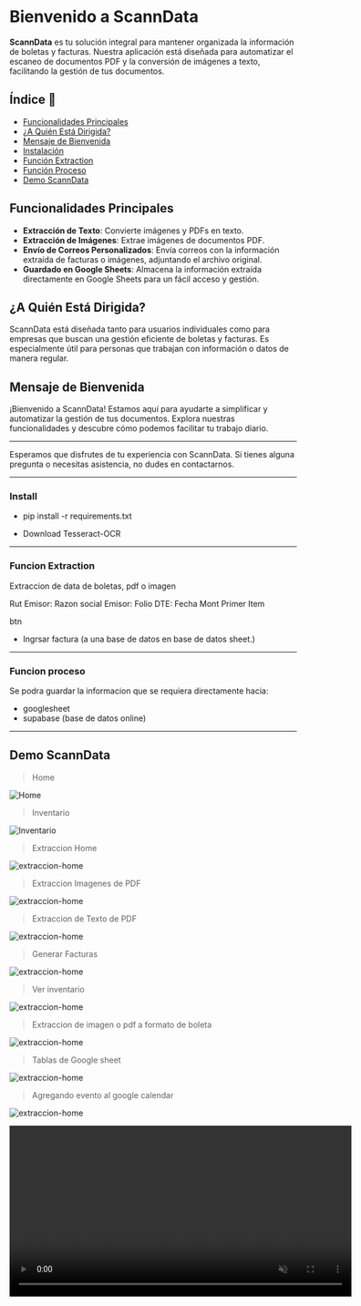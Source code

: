 
# Bienvenido a ScannData

**ScannData** es tu solución integral para mantener organizada la información de boletas y facturas. Nuestra aplicación está diseñada para automatizar el escaneo de documentos PDF y la conversión de imágenes a texto, facilitando la gestión de tus documentos.


## Índice 📌
- [Funcionalidades Principales](#funcionalidades-principales)
- [¿A Quién Está Dirigida?](#a-quién-está-dirigida)
- [Mensaje de Bienvenida](#mensaje-de-bienvenida)
- [Instalación](#instalación)
- [Función Extraction](#función-extraction)
- [Función Proceso](#función-proceso)
- [Demo ScannData](#demo-scanndata)



## Funcionalidades Principales

- **Extracción de Texto**: Convierte imágenes y PDFs en texto.
- **Extracción de Imágenes**: Extrae imágenes de documentos PDF.
- **Envío de Correos Personalizados**: Envía correos con la información extraída de facturas o imágenes, adjuntando el archivo original.
- **Guardado en Google Sheets**: Almacena la información extraída directamente en Google Sheets para un fácil acceso y gestión.

## ¿A Quién Está Dirigida?

ScannData está diseñada tanto para usuarios individuales como para empresas que buscan una gestión eficiente de boletas y facturas. Es especialmente útil para personas que trabajan con información o datos de manera regular.

## Mensaje de Bienvenida

¡Bienvenido a ScannData! Estamos aquí para ayudarte a simplificar y automatizar la gestión de tus documentos. Explora nuestras funcionalidades y descubre cómo podemos facilitar tu trabajo diario.

---

Esperamos que disfrutes de tu experiencia con ScannData. Si tienes alguna pregunta o necesitas asistencia, no dudes en contactarnos.



---------
### Install

- pip install -r requirements.txt

- Download Tesseract-OCR


----
### Funcion Extraction

Extraccion de data de boletas, pdf o imagen

Rut Emisor:
Razon social Emisor:
Folio DTE:
Fecha
Mont
Primer Item

btn
- Ingrsar factura (a una base de datos en base de datos sheet.)


-----
### Funcion proceso
Se podra guardar la informacion que se requiera directamente hacia:
- googlesheet
- supabase (base de datos online)



--------------
## Demo ScannData

>Home

![Home](./demo_images/home.png)

> Inventario

![Inventario](./demo_images/inventario.png)

> Extraccion Home

![extraccion-home](./demo_images/extraccion_home.png)

> Extraccion Imagenes de PDF

![extraccion-home](./demo_images/extraccion-de-imagenes-en-pdf.png)

> Extraccion de Texto de PDF

![extraccion-home](./demo_images/extraccion-pdf-a-texto.png)

> Generar Facturas

![extraccion-home](./demo_images/generar_facturas.png)

> Ver inventario

![extraccion-home](./demo_images/inventario.png)

> Extraccion de imagen o pdf a formato de boleta

![extraccion-home](./demo_images/lecturas_facturas-boletas.png)


> Tablas de Google sheet


![extraccion-home](./demo_images/tablas-db-tables.png)


> Agregando evento al google calendar

![extraccion-home](./demo_images/agregar-evento-calendar.png)

<video controls autoPlay loop muted width="600">
  <source src="https://github.com/lllit/scanndata-/raw/main/demo_images/demo-calendario.mp4?raw=true" type="video/mp4" />
</video>
